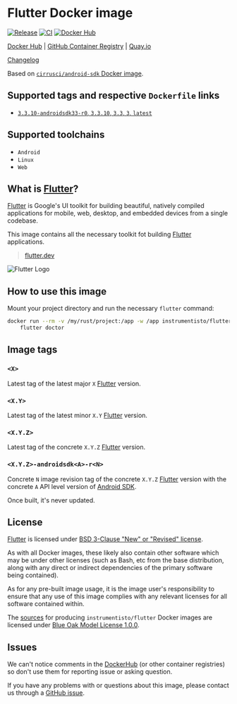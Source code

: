 Flutter Docker image
====================

[![Release](https://img.shields.io/github/v/release/instrumentisto/flutter-docker-image "Release")](https://github.com/instrumentisto/flutter-docker-image/releases)
[![CI](https://github.com/instrumentisto/flutter-docker-image/workflows/CI/badge.svg?branch=main "CI")](https://github.com/instrumentisto/flutter-docker-image/actions?query=workflow%3ACI+branch%3Amain)
[![Docker Hub](https://img.shields.io/docker/pulls/instrumentisto/flutter?label=Docker%20Hub%20pulls "Docker Hub pulls")](https://hub.docker.com/r/instrumentisto/flutter)

[Docker Hub](https://hub.docker.com/r/instrumentisto/flutter)
| [GitHub Container Registry](https://github.com/orgs/instrumentisto/packages/container/package/flutter)
| [Quay.io](https://quay.io/repository/instrumentisto/flutter)

[Changelog](https://github.com/instrumentisto/flutter-docker-image/blob/main/CHANGELOG.md)

Based on [`cirrusci/android-sdk` Docker image][2].




## Supported tags and respective `Dockerfile` links

- [`3.3.10-androidsdk33-r0`, `3.3.10`, `3.3`, `3`, `latest`][201]




## Supported toolchains

- `Android`
- `Linux`
- `Web`




## What is [Flutter]?

[Flutter] is Google's UI toolkit for building beautiful, natively compiled applications for mobile, web, desktop, and embedded devices from a single codebase.
  
This image contains all the necessary toolkit fot building [Flutter] applications.

> [flutter.dev](https://flutter.dev)

![Flutter Logo](https://flutter.dev/assets/images/shared/brand/flutter/logo/flutter-lockup.png)




## How to use this image

Mount your project directory and run the necessary `flutter` command:
```bash
docker run --rm -v /my/rust/project:/app -w /app instrumentisto/flutter \
    flutter doctor
```




## Image tags


### `<X>`

Latest tag of the latest major `X` [Flutter] version.


### `<X.Y>`

Latest tag of the latest minor `X.Y` [Flutter] version.


### `<X.Y.Z>`

Latest tag of the concrete `X.Y.Z` [Flutter] version.


### `<X.Y.Z>-androidsdk<A>-r<N>`

Concrete `N` image revision tag of the concrete `X.Y.Z` [Flutter] version with the concrete `A` API level version of [Android SDK].

Once built, it's never updated.




## License

[Flutter] is licensed under [BSD 3-Clause "New" or "Revised" license][92].

As with all Docker images, these likely also contain other software which may be under other licenses (such as Bash, etc from the base distribution, along with any direct or indirect dependencies of the primary software being contained).

As for any pre-built image usage, it is the image user's responsibility to ensure that any use of this image complies with any relevant licenses for all software contained within.

The [sources][90] for producing `instrumentisto/flutter` Docker images are licensed under [Blue Oak Model License 1.0.0][91].




## Issues

We can't notice comments in the [DockerHub] (or other container registries) so don't use them for reporting issue or asking question.

If you have any problems with or questions about this image, please contact us through a [GitHub issue][80].




[Android SDK]: https://developer.android.com/studio
[DockerHub]: https://hub.docker.com
[Flutter]: https://flutter.dev

[2]: https://hub.docker.com/r/cirrusci/android-sdk

[80]: https://github.com/instrumentisto/flutter-docker-image/issues
[90]: https://github.com/instrumentisto/flutter-docker-image
[91]: https://github.com/instrumentisto/flutter-docker-image/blob/main/LICENSE.md
[92]: https://github.com/flutter/flutter/blob/master/LICENSE

[201]: https://github.com/instrumentisto/flutter-docker-image/blob/main/Dockerfile
